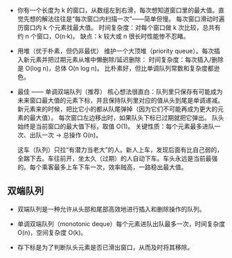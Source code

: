 - 你有一个长度为 k 的窗口，从数组左到右滑，每次想知道窗口里的最大值。直觉先想的解法往往是“每次窗口内扫描一次”——简单但慢。
  每次窗口滑动时遍历窗口内 k 个元素找最大值。
  时间复杂度：对每个窗口做 k 次比较，总共有约 n 个窗口，O(n·k)。
  缺点：k 较大或 n 很长时性能惨不忍睹。

- 用堆（优于朴素，但仍非最优）
  维护一个大顶堆（priority queue）。每次插入新元素并把过期元素从堆中懒删除/延迟删除：
  时间复杂度：每次插入/删除是 O(log n)，总体 O(n log n)。
  比朴素好，但比单调队列常数和复杂度都逊色。

- 最佳 —— 单调双端队列（推荐）
  核心想法很直白：队列里只保存有可能成为未来窗口最大值的元素下标，并且保持队列里对应的值从头到尾是单调递减。
  新元素来的时候，把比它小的都从队尾弹掉（因为它们不可能再成为更大的元素的最大值）。
  每次窗口左边移出时，如果队头下标已过期就把它弹出。
  队头始终是当前窗口的最大值下标，取值 O(1)。
  关键性质：每个元素最多进队一次、出队一次 → 总操作 O(n)。 

  这车（队列）只拉“有潜力当老大”的人。新人上车，发现后面有比自己弱的，全踹下去。车往前开，坐太久（过期）的人自动下车。车头永远是当前最强的。每个乘客最多上车下车一次，效率贼高，一路稳出最大值。 

## 双端队列

- 双端队列是一种允许从头部和尾部高效地进行插入和删除操作的队列。
- 单调双端队列（monotonic deque）每个元素进队出队最多一次，时间复杂度 O(n)，空间复杂度 O(k)。

- 存下标是为了判断队头元素是否已滑出窗口，从而及时将其移除。